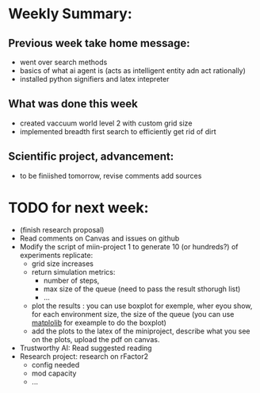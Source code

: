 # Weekly Summary:

## Previous week take home message:
- went over search methods
- basics of what ai agent is (acts as intelligent entity adn act rationally)
- installed python signifiers and latex intepreter

## What was done this week
- created vaccuum world level 2 with custom grid size
- implemented breadth first search to efficiently get rid of dirt

## Scientific project, advancement:
- to be finiished tomorrow, revise comments add sources


# TODO for next week:

- (finish research proposal)
- Read comments on Canvas and issues on github
- Modify the script of miin-project 1 to generate 10 (or hundreds?) of experiments replicate:
  + grid size increases
  + return simulation metrics: 
    + number of steps,
    + max size of the queue (need to pass the result sthorugh list)
    + ...
  + plot the results : you can use boxplot for exemple, wher eyou show, for each environment size, the size of the queue (you can use [matplolib](https://matplotlib.org/stable/plot_types/stats/boxplot_plot.html) for exeample to do the boxplot)
  + add the plots to the latex of the miniproject, describe what you see on the plots, upload the pdf on canvas.
- Trustworthy AI: Read suggested reading
- Research project: research on rFactor2
  + config needed
  + mod capacity
  + ...


